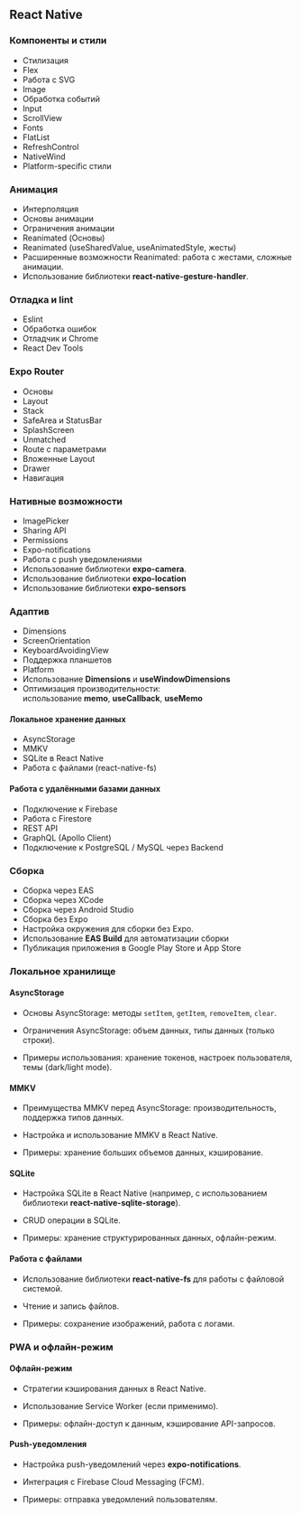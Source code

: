 ## React Native

### Компоненты и стили

- Стилизация
- Flex
- Работа с SVG
- Image
- Обработка событий
- Input
- ScrollView
- Fonts
- FlatList
- RefreshControl
- NativeWind
- Platform-specific стили

### Анимация

- Интерполяция
- Основы анимации
- Ограничения анимации
- Reanimated (Основы)
- Reanimated (useSharedValue, useAnimatedStyle, жесты)
- Расширенные возможности Reanimated: работа с жестами, сложные анимации.    
- Использование библиотеки **react-native-gesture-handler**.

### Отладка и lint

- Eslint
- Обработка ошибок
- Отладчик и Chrome
- React Dev Tools

### Expo Router

- Основы
- Layout
- Stack
- SafeArea и StatusBar
- SplashScreen
- Unmatched
- Route с параметрами
- Вложенные Layout
- Drawer
- Навигация

### Нативные возможности


- ImagePicker
- Sharing API
- Permissions
- Expo-notifications
- Работа с push уведомлениями
- Использование библиотеки **expo-camera**.
- Использование библиотеки **expo-location**
- Использование библиотеки **expo-sensors**
### Адаптив

- Dimensions
- ScreenOrientation
- KeyboardAvoidingView
- Поддержка планшетов
- Platform
- Использование **Dimensions** и **useWindowDimensions**
- Оптимизация производительности: использование **memo**, **useCallback**, **useMemo**

#### Локальное хранение данных

- AsyncStorage
- MMKV
- SQLite в React Native
- Работа с файлами (react-native-fs)

#### Работа с удалёнными базами данных

- Подключение к Firebase
- Работа с Firestore
- REST API
- GraphQL (Apollo Client)
- Подключение к PostgreSQL / MySQL через Backend

### Сборка

- Сборка через EAS
- Сборка через XCode
- Сборка через Android Studio
- Сборка без Expo
- Настройка окружения для сборки без Expo.
- Использование **EAS Build** для автоматизации сборки
- Публикация приложения в Google Play Store и App Store

### Локальное хранилище

#### **AsyncStorage**

- Основы AsyncStorage: методы `setItem`, `getItem`, `removeItem`, `clear`.
    
- Ограничения AsyncStorage: объем данных, типы данных (только строки).
    
- Примеры использования: хранение токенов, настроек пользователя, темы (dark/light mode).
    

#### **MMKV**

- Преимущества MMKV перед AsyncStorage: производительность, поддержка типов данных.
    
- Настройка и использование MMKV в React Native.
    
- Примеры: хранение больших объемов данных, кэширование.
    

#### **SQLite**

- Настройка SQLite в React Native (например, с использованием библиотеки **react-native-sqlite-storage**).
    
- CRUD операции в SQLite.
    
- Примеры: хранение структурированных данных, офлайн-режим.
    

#### **Работа с файлами**

- Использование библиотеки **react-native-fs** для работы с файловой системой.
    
- Чтение и запись файлов.
    
- Примеры: сохранение изображений, работа с логами.

### PWA и офлайн-режим

#### **Офлайн-режим**

- Стратегии кэширования данных в React Native.
    
- Использование Service Worker (если применимо).
    
- Примеры: офлайн-доступ к данным, кэширование API-запросов.
    

#### **Push-уведомления**

- Настройка push-уведомлений через **expo-notifications**.
    
- Интеграция с Firebase Cloud Messaging (FCM).
    
- Примеры: отправка уведомлений пользователям.